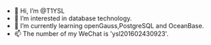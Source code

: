- 👋 Hi, I’m @T1YSL
- 👀 I’m interested in database technology.
- 🌱 I’m currently learning openGauss,PostgreSQL and OceanBase.
- 📫 The number of my WeChat is 'ysl201602430923'. 

<!---
T1YSL/T1YSL is a ✨ special ✨ repository because its `README.md` (this file) appears on your GitHub profile.
You can click the Preview link to take a look at your changes.
--->
